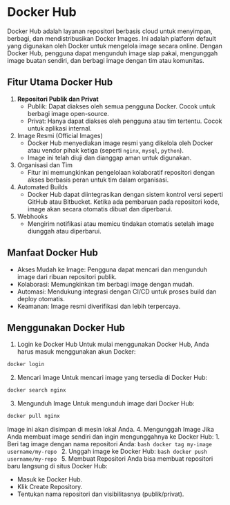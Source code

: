 # **Docker Hub**

Docker Hub adalah layanan repositori berbasis cloud untuk menyimpan, berbagi, dan mendistribusikan Docker Images. Ini adalah platform default yang digunakan oleh Docker untuk mengelola image secara online. Dengan Docker Hub, pengguna dapat mengunduh image siap pakai, mengunggah image buatan sendiri, dan berbagi image dengan tim atau komunitas.

## **Fitur Utama Docker Hub**
   1. **Repositori Publik dan Privat**
      - Publik: Dapat diakses oleh semua pengguna Docker. Cocok untuk berbagi image open-source.
      - Privat: Hanya dapat diakses oleh pengguna atau tim tertentu. Cocok untuk aplikasi internal.
   2. Image Resmi (Official Images)
      - Docker Hub menyediakan image resmi yang dikelola oleh Docker atau vendor pihak ketiga (seperti `nginx`, `mysql`, `python`).
      - Image ini telah diuji dan dianggap aman untuk digunakan.
   3. Organisasi dan Tim
      - Fitur ini memungkinkan pengelolaan kolaboratif repositori dengan akses berbasis peran untuk tim dalam organisasi.
   4. Automated Builds
      - Docker Hub dapat diintegrasikan dengan sistem kontrol versi seperti GitHub atau Bitbucket. Ketika ada pembaruan pada repositori kode, image akan secara otomatis dibuat dan diperbarui.
   5. Webhooks
      - Mengirim notifikasi atau memicu tindakan otomatis setelah image diunggah atau diperbarui.

## **Manfaat Docker Hub**
   - Akses Mudah ke Image: Pengguna dapat mencari dan mengunduh image dari ribuan repositori publik.
   - Kolaborasi: Memungkinkan tim berbagi image dengan mudah.
   - Automasi: Mendukung integrasi dengan CI/CD untuk proses build dan deploy otomatis.
   - Keamanan: Image resmi diverifikasi dan lebih terpercaya.

## **Menggunakan Docker Hub**
   1. Login ke Docker Hub
   Untuk mulai menggunakan Docker Hub, Anda harus masuk menggunakan akun Docker:
   ```bash
   docker login
   ```
   2. Mencari Image
   Untuk mencari image yang tersedia di Docker Hub:
   ```bash
   docker search nginx
   ```
   3. Mengunduh Image
   Untuk mengunduh image dari Docker Hub:
   ```bash
   docker pull nginx
   ```
   Image ini akan disimpan di mesin lokal Anda.
   4. Mengunggah Image
   Jika Anda membuat image sendiri dan ingin mengunggahnya ke Docker Hub:
      1. Beri tag image dengan nama repositori Anda:
      ```bash
      docker tag my-image username/my-repo
      ```
      2. Unggah image ke Docker Hub:
      ```bash
      docker push username/my-repo
      ```
   5. Membuat Repositori
   Anda bisa membuat repositori baru langsung di situs Docker Hub:
   - Masuk ke Docker Hub.
   - Klik Create Repository.
   - Tentukan nama repositori dan visibilitasnya (publik/privat).
